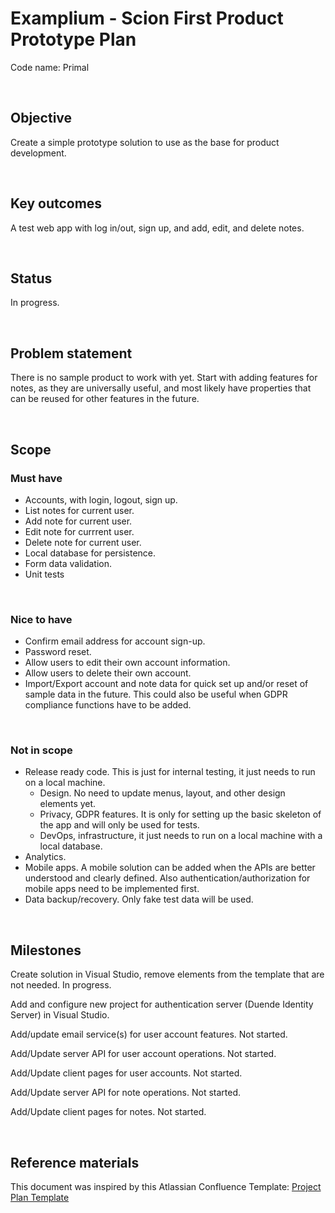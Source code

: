 # Examplium - Scion First Product Prototype Plan

Code name: Primal

<br/>

## Objective

Create a simple prototype solution to use as the base for product development.

<br/>

## Key outcomes

A test web app with log in/out, sign up, and add, edit, and delete notes.

<br/>

## Status

In progress.

<br/>

## Problem statement

There is no sample product to work with yet.
Start with adding features for notes, as they are universally useful, and most likely have properties that can be reused for other features in the future. 

<br/>

## Scope

### Must have

- Accounts, with login, logout, sign up.
- List notes for current user.
- Add note for current user.
- Edit note for currrent user.
- Delete note for current user.
- Local database for persistence.
- Form data validation.
- Unit tests

<br/>

### Nice to have

- Confirm email address for account sign-up.
- Password reset.
- Allow users to edit their own account information.
- Allow users to delete their own account.
- Import/Export account and note data for quick set up and/or reset of sample data in the future. This could also be useful when GDPR compliance functions have to be added.

<br/>

### Not in scope
- Release ready code. This is just for internal testing, it just needs to run on a local machine.
  - Design. No need to update menus, layout, and other design elements yet.
  - Privacy, GDPR features. It is only for setting up the basic skeleton of the app and will only be used for tests.
  - DevOps, infrastructure, it just needs to run on a local machine with a local database.
- Analytics. 
- Mobile apps. A mobile solution can be added when the APIs are better understood and clearly defined. Also authentication/authorization for mobile apps need to be implemented first.
- Data backup/recovery. Only fake test data will be used.

<br/>

## Milestones

Create solution in Visual Studio, remove elements from the template that are not needed. In progress.

Add and configure new project for authentication server (Duende Identity Server) in Visual Studio.

Add/update email service(s) for user account features. Not started.

Add/Update server API for user account operations. Not started.

Add/Update client pages for user accounts. Not started.

Add/Update server API for note operations. Not started.

Add/Update client pages for notes. Not started.


<br/>

## Reference materials

This document was inspired by this Atlassian Confluence Template: [Project Plan Template](https://www.atlassian.com/software/confluence/templates/project-plan)
